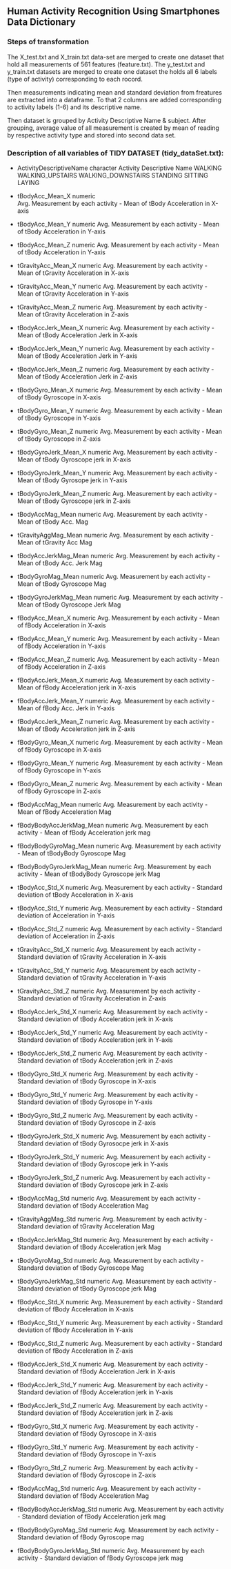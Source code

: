 ## Human Activity Recognition Using Smartphones Data Dictionary

### Steps of transformation

The X_test.txt and X_train.txt data-set are merged to create one dataset that hold all measurements of 561 features (feature.txt). The y_test.txt and y_train.txt datasets are merged to create one dataset the holds all 6 labels (type of activity) corresponding to each rocord. 

Then measurements indicating mean and standard deviation from freatures are extracted into a dataframe. To that 2 columns are added corresponding to activity labels (1-6) and its descriptive name.

Then dataset is grouped by Activity Descriptive Name & subject.
After grouping, average value of all measurement is created by mean of reading by respective activity type and stored into second data set.

### Description of all variables of TIDY DATASET (tidy_dataSet.txt):

* ActivityDescriptiveName		character
		Activity Descriptive Name
					WALKING
					WALKING_UPSTAIRS
					WALKING_DOWNSTAIRS
					STANDING
					SITTING
					LAYING


* tBodyAcc_Mean_X			numeric		
		Avg. Measurement by each activity - Mean of tBody Acceleration in X-axis


* tBodyAcc_Mean_Y			numeric
		Avg. Measurement by each activity - Mean of tBody Acceleration in Y-axis


* tBodyAcc_Mean_Z			numeric
		Avg. Measurement by each activity - Mean of tBody Acceleration in Y-axis


* tGravityAcc_Mean_X			numeric
		Avg. Measurement by each activity - Mean of tGravity Acceleration in X-axis


* tGravityAcc_Mean_Y			numeric
		Avg. Measurement by each activity - Mean of tGravity Acceleration in Y-axis


* tGravityAcc_Mean_Z			numeric
		Avg. Measurement by each activity - Mean of tGravity Acceleration in Z-axis


* tBodyAccJerk_Mean_X			numeric
		Avg. Measurement by each activity - Mean of tBody Acceleration Jerk in X-axis


* tBodyAccJerk_Mean_Y			numeric
		Avg. Measurement by each activity - Mean of tBody Acceleration Jerk in Y-axis


* tBodyAccJerk_Mean_Z			numeric
		Avg. Measurement by each activity - Mean of tBody Acceleration Jerk in Z-axis


* tBodyGyro_Mean_X			numeric
		Avg. Measurement by each activity - Mean of tBody Gyroscope in X-axis


* tBodyGyro_Mean_Y			numeric
		Avg. Measurement by each activity - Mean of tBody Gyroscope in Y-axis


* tBodyGyro_Mean_Z			numeric
		Avg. Measurement by each activity - Mean of tBody Gyroscope in Z-axis


* tBodyGyroJerk_Mean_X			numeric
		Avg. Measurement by each activity - Mean of tBody Gyroscope jerk in X-axis


* tBodyGyroJerk_Mean_Y			numeric
		Avg. Measurement by each activity - Mean of tBody Gyrosope jerk in Y-axis


* tBodyGyroJerk_Mean_Z			numeric
		Avg. Measurement by each activity - Mean of tBody Gyroscope jerk in Z-axis


* tBodyAccMag_Mean			numeric
		Avg. Measurement by each activity - Mean of tBody Acc. Mag


* tGravityAggMag_Mean			numeric
		Avg. Measurement by each activity - Mean of tGravity Acc Mag


* tBodyAccJerkMag_Mean			numeric
		Avg. Measurement by each activity - Mean of tBody Acc. Jerk Mag


* tBodyGyroMag_Mean			numeric
		Avg. Measurement by each activity - Mean of tBody Gyroscope Mag


* tBodyGyroJerkMag_Mean			numeric
		Avg. Measurement by each activity - Mean of tBody Gyroscope Jerk Mag


* fBodyAcc_Mean_X			numeric
		Avg. Measurement by each activity - Mean of fBody Acceleration in X-axis


* fBodyAcc_Mean_Y			numeric
		Avg. Measurement by each activity - Mean of fBody Acceleration in Y-axis


* fBodyAcc_Mean_Z			numeric
		Avg. Measurement by each activity - Mean of fBody Acceleration in Z-axis


* fBodyAccJerk_Mean_X			numeric
		Avg. Measurement by each activity - Mean of fBody Acceleration jerk in X-axis


* fBodyAccJerk_Mean_Y			numeric
		Avg. Measurement by each activity - Mean of fBody Acc. Jerk in Y-axis


* fBodyAccJerk_Mean_Z			numeric
		Avg. Measurement by each activity - Mean of tBody Acceleration jerk in Z-axis


* fBodyGyro_Mean_X			numeric
		Avg. Measurement by each activity - Mean of fBody Gyroscope in X-axis


* fBodyGyro_Mean_Y			numeric
		Avg. Measurement by each activity - Mean of fBody Gyroscope in Y-axis


* fBodyGyro_Mean_Z			numeric
		Avg. Measurement by each activity - Mean of fBody Gyroscope in Z-axis


* fBodyAccMag_Mean			numeric
		Avg. Measurement by each activity - Mean of fBody Acceleration Mag


* fBodyBodyAccJerkMag_Mean		numeric
		Avg. Measurement by each activity - Mean of fBody Acceleration jerk mag


* fBodyBodyGyroMag_Mean			numeric
		Avg. Measurement by each activity - Mean of tBodyBody Gyroscope Mag


* fBodyBodyGyroJerkMag_Mean		numeric
		Avg. Measurement by each activity - Mean of tBodyBody Gyroscope jerk Mag


* tBodyAcc_Std_X			numeric
		Avg. Measurement by each activity - Standard deviation of tBody Acceleration in X-axis


* tBodyAcc_Std_Y			numeric
		Avg. Measurement by each activity - Standard deviation of Acceleration in Y-axis


* tBodyAcc_Std_Z			numeric
		Avg. Measurement by each activity - Standard deviation of Acceleration in Z-axis


* tGravityAcc_Std_X			numeric
		Avg. Measurement by each activity - Standard deviation of tGravity Acceleration in X-axis


* tGravityAcc_Std_Y			numeric
		Avg. Measurement by each activity - Standard deviation of tGravity Acceleration in Y-axis


* tGravityAcc_Std_Z			numeric
		Avg. Measurement by each activity - Standard deviation of tGravity Acceleration in Z-axis


* tBodyAccJerk_Std_X			numeric
		Avg. Measurement by each activity - Standard deviation of tBody Acceleration jerk in X-axis


* tBodyAccJerk_Std_Y			numeric
		Avg. Measurement by each activity - Standard deviation of tBody Acceleration jerk in Y-axis


* tBodyAccJerk_Std_Z			numeric
		Avg. Measurement by each activity - Standard deviation of tBody Acceleration jerk in Z-axis


* tBodyGyro_Std_X			numeric
		Avg. Measurement by each activity - Standard deviation of tBody Gyroscope in X-axis


* tBodyGyro_Std_Y			numeric
		Avg. Measurement by each activity - Standard deviation of tBody Gyrosope in Y-axis


* tBodyGyro_Std_Z			numeric
		Avg. Measurement by each activity - Standard deviation of tBody Gyroscope in Z-axis


* tBodyGyroJerk_Std_X			numeric
		Avg. Measurement by each activity - Standard deviation of tBody Gyrosocpe jerk in X-axis


* tBodyGyroJerk_Std_Y			numeric
		Avg. Measurement by each activity - Standard deviation of tBody Gyroscope jerk in Y-axis


* tBodyGyroJerk_Std_Z			numeric
		Avg. Measurement by each activity - Standard deviation of tBody Gyroscope jerk in Z-axis


* tBodyAccMag_Std			numeric
		Avg. Measurement by each activity - Standard deviation of tBody Acceleration Mag


* tGravityAggMag_Std			numeric
		Avg. Measurement by each activity - Standard deviation of tGravity Acceleration Mag


* tBodyAccJerkMag_Std			numeric
		Avg. Measurement by each activity - Standard deviation of tBody Acceleration jerk Mag


* tBodyGyroMag_Std			numeric
		Avg. Measurement by each activity - Standard deviation of tBody Gyroscope Mag


* tBodyGyroJerkMag_Std			numeric
		Avg. Measurement by each activity - Standard deviation of tBody Gyroscope jerk Mag


* fBodyAcc_Std_X			numeric
		Avg. Measurement by each activity - Standard deviation of fBody Acceleration in X-axis


* fBodyAcc_Std_Y			numeric
		Avg. Measurement by each activity - Standard deviation of fBody Acceleration in Y-axis


* fBodyAcc_Std_Z			numeric
		Avg. Measurement by each activity - Standard deviation of fBody Acceleration in Z-axis


* fBodyAccJerk_Std_X			numeric
		Avg. Measurement by each activity - Standard deviation of fBody Acceleration Jerk in X-axis


* fBodyAccJerk_Std_Y			numeric
		Avg. Measurement by each activity - Standard deviation of fBody Acceleration jerk in Y-axis


* fBodyAccJerk_Std_Z			numeric
		Avg. Measurement by each activity - Standard deviation of fBody Acceleration jerk in Z-axis


* fBodyGyro_Std_X			numeric
		Avg. Measurement by each activity - Standard deviation of fBody Gyroscope in X-axis


* fBodyGyro_Std_Y			numeric
		Avg. Measurement by each activity - Standard deviation of fBody Gyroscope in Y-axis


* fBodyGyro_Std_Z			numeric
		Avg. Measurement by each activity - Standard deviation of fBody Gyroscope in Z-axis


* fBodyAccMag_Std			numeric
		Avg. Measurement by each activity - Standard deviation of fBody Acceleration Mag


* fBodyBodyAccJerkMag_Std		numeric
		Avg. Measurement by each activity - Standard deviation of fBody Acceleration jerk mag


* fBodyBodyGyroMag_Std			numeric
		Avg. Measurement by each activity - Standard deviation of fBody Gyroscope mag


* fBodyBodyGyroJerkMag_Std		numeric
		Avg. Measurement by each activity - Standard deviation of fBody Gyroscope jerk mag
